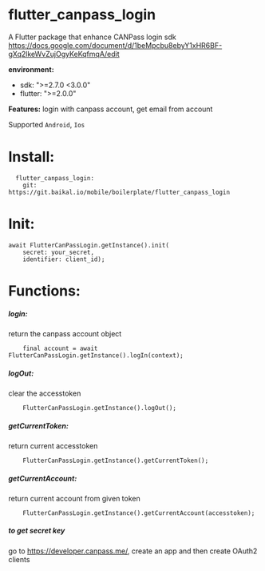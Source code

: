 # flutter_canpass_login

A Flutter package that enhance CANPass login sdk https://docs.google.com/document/d/1beMpcbu8ebyY1xHR6BF-gXq2lkeWvZujOgyKeKqfmqA/edit

**environment:**
  - sdk: ">=2.7.0 <3.0.0"
  - flutter: ">=2.0.0"

**Features:** login with canpass account, get email from account

Supported `Android`, `Ios`

# Install:
```
  flutter_canpass_login:
    git: https://git.baikal.io/mobile/boilerplate/flutter_canpass_login
```

# Init:
```
await FlutterCanPassLogin.getInstance().init(
    secret: your_secret, 
    identifier: client_id);
```
# Functions:
##### login:
return the canpass account object
```
    final account = await FlutterCanPassLogin.getInstance().logIn(context);
```
##### logOut:
clear the accesstoken
```
    FlutterCanPassLogin.getInstance().logOut();
```
##### getCurrentToken:
return current accesstoken
```
    FlutterCanPassLogin.getInstance().getCurrentToken();
```

##### getCurrentAccount:
return current account from given token
```
    FlutterCanPassLogin.getInstance().getCurrentAccount(accesstoken);
```

##### to get secret key
go to https://developer.canpass.me/, create an app and then create OAuth2 clients 